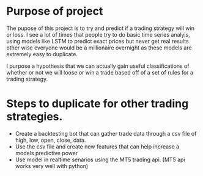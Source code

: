 # Purpose of project

The pupose of this project is to try and predict if a trading strategy will win or loss. I see a lot of times that people try to do basic time series analyis, using models like LSTM to predict exact prices but never get real results other wise everyone would be a millionaire overnight as these models are extremely easy to duplicate.

I purpose a hypothesis that we can actually gain useful classifications of whether or not we will loose or win a trade based off of a set of rules for a trading strategy.

# Steps to duplicate for other trading strategies. 

- Create a backtesting bot that can gather trade data through a csv file of high, low, open, close, data. 
- Use the csv file and create new features that can help increase a models predictive power
- Use model in realtime senarios using the MT5 trading api. (MT5 api works very well with python)

